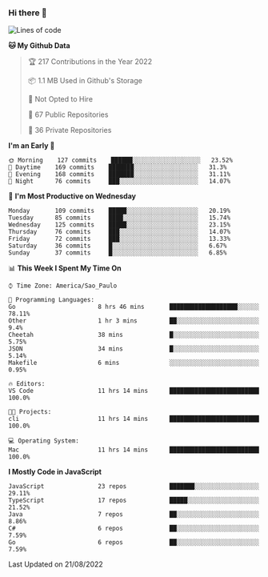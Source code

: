 ### Hi there 👋

<!--
**guicaulada/guicaulada** is a ✨ _special_ ✨ repository because its `README.md` (this file) appears on your GitHub profile.

Here are some ideas to get you started:

- 🔭 I’m currently working on ...
- 🌱 I’m currently learning ...
- 👯 I’m looking to collaborate on ...
- 🤔 I’m looking for help with ...
- 💬 Ask me about ...
- 📫 How to reach me: ...
- 😄 Pronouns: ...
- ⚡ Fun fact: ...
-->

<!--START_SECTION:waka-->
![Lines of code](https://img.shields.io/badge/From%20Hello%20World%20I%27ve%20Written-2.8%20million%20lines%20of%20code-blue)

**🐱 My Github Data** 

> 🏆 217 Contributions in the Year 2022
 > 
> 📦 1.1 MB Used in Github's Storage 
 > 
> 🚫 Not Opted to Hire
 > 
> 📜 67 Public Repositories 
 > 
> 🔑 36 Private Repositories  
 > 
**I'm an Early 🐤** 

```text
🌞 Morning    127 commits    ██████░░░░░░░░░░░░░░░░░░░   23.52% 
🌆 Daytime    169 commits    ███████░░░░░░░░░░░░░░░░░░   31.3% 
🌃 Evening    168 commits    ███████░░░░░░░░░░░░░░░░░░   31.11% 
🌙 Night      76 commits     ███░░░░░░░░░░░░░░░░░░░░░░   14.07%

```
📅 **I'm Most Productive on Wednesday** 

```text
Monday       109 commits    █████░░░░░░░░░░░░░░░░░░░░   20.19% 
Tuesday      85 commits     ████░░░░░░░░░░░░░░░░░░░░░   15.74% 
Wednesday    125 commits    █████░░░░░░░░░░░░░░░░░░░░   23.15% 
Thursday     76 commits     ███░░░░░░░░░░░░░░░░░░░░░░   14.07% 
Friday       72 commits     ███░░░░░░░░░░░░░░░░░░░░░░   13.33% 
Saturday     36 commits     █░░░░░░░░░░░░░░░░░░░░░░░░   6.67% 
Sunday       37 commits     █░░░░░░░░░░░░░░░░░░░░░░░░   6.85%

```


📊 **This Week I Spent My Time On** 

```text
⌚︎ Time Zone: America/Sao_Paulo

💬 Programming Languages: 
Go                       8 hrs 46 mins       ███████████████████░░░░░░   78.11% 
Other                    1 hr 3 mins         ██░░░░░░░░░░░░░░░░░░░░░░░   9.4% 
Cheetah                  38 mins             █░░░░░░░░░░░░░░░░░░░░░░░░   5.75% 
JSON                     34 mins             █░░░░░░░░░░░░░░░░░░░░░░░░   5.14% 
Makefile                 6 mins              ░░░░░░░░░░░░░░░░░░░░░░░░░   0.95%

🔥 Editors: 
VS Code                  11 hrs 14 mins      █████████████████████████   100.0%

🐱‍💻 Projects: 
cli                      11 hrs 14 mins      █████████████████████████   100.0%

💻 Operating System: 
Mac                      11 hrs 14 mins      █████████████████████████   100.0%

```

**I Mostly Code in JavaScript** 

```text
JavaScript               23 repos            ███████░░░░░░░░░░░░░░░░░░   29.11% 
TypeScript               17 repos            █████░░░░░░░░░░░░░░░░░░░░   21.52% 
Java                     7 repos             ██░░░░░░░░░░░░░░░░░░░░░░░   8.86% 
C#                       6 repos             ██░░░░░░░░░░░░░░░░░░░░░░░   7.59% 
Go                       6 repos             ██░░░░░░░░░░░░░░░░░░░░░░░   7.59%

```



 Last Updated on 21/08/2022
<!--END_SECTION:waka-->

